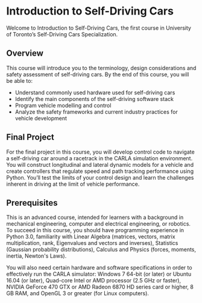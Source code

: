 # Introduction to Self-Driving Cars

Welcome to Introduction to Self-Driving Cars, the first course in University of Toronto’s Self-Driving Cars Specialization. 

## Overview

This course will introduce you to the terminology, design considerations and safety assessment of self-driving cars.  By the end of this course, you will be able to: 
- Understand commonly used hardware used for self-driving cars
- Identify the main components of the self-driving software stack
- Program vehicle modelling and control  
- Analyze the safety frameworks and current industry practices for vehicle development

## Final Project

For the final project in this course, you will develop control code to navigate a self-driving car around a racetrack in the CARLA simulation environment. You will construct longitudinal and lateral dynamic models for a vehicle and create controllers that regulate speed and path tracking performance using Python. You’ll test the limits of your control design and learn the challenges inherent in driving at the limit of vehicle performance.

## Prerequisites

This is an advanced course, intended for learners with a background in mechanical engineering, computer and electrical engineering, or robotics. To succeed in this course, you should have programming experience in Python 3.0, familiarity with Linear Algebra (matrices, vectors, matrix multiplication, rank, Eigenvalues and vectors and inverses), Statistics (Gaussian probability distributions), Calculus and Physics (forces, moments, inertia, Newton's Laws).

You will also need certain hardware and software specifications in order to effectively run the CARLA simulator: Windows 7 64-bit (or later) or Ubuntu 16.04 (or later), Quad-core Intel or AMD processor (2.5 GHz or faster), NVIDIA GeForce 470 GTX or AMD Radeon 6870 HD series card or higher, 8 GB RAM, and OpenGL 3 or greater (for Linux computers).

